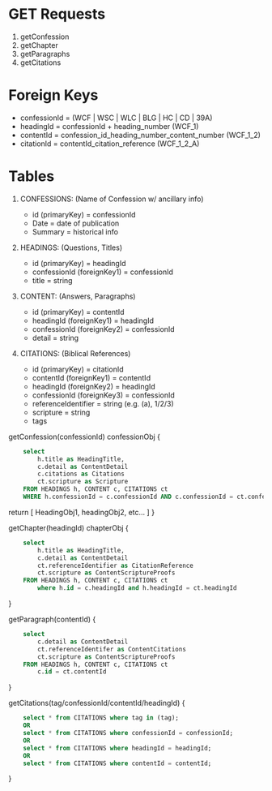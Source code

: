 # GET Requests

1. getConfession
2. getChapter
3. getParagraphs
4. getCitations

# Foreign Keys
* confessionId = (WCF | WSC | WLC | BLG | HC | CD | 39A)
* headingId = confessionId + heading_number (WCF_1)
* contentId = confession_id_heading_number_content_number (WCF_1_2)
* citationId = contentId_citation_reference (WCF_1_2_A)

# Tables
1. CONFESSIONS: (Name of Confession w/ ancillary info)
	* id (primaryKey) = confessionId
	* Date = date of publication
	* Summary = historical info

2. HEADINGS: (Questions, Titles)
	* id (primaryKey) = headingId
	* confessionId (foreignKey1) = confessionId
	* title = string 
	
3. CONTENT: (Answers, Paragraphs)
	* id (primaryKey) = contentId
	* headingId (foreignKey1) = headingId
	* confessionId (foreignKey2) = confessionId
	* detail = string

4. CITATIONS: (Biblical References)
	* id (primaryKey) = citationId
	* contentId (foreignKey1) = contentId
	* headingId (foreignKey2) = headingId
	* confessionId (foreignKey3) = confessionId
	* referenceIdentifier = string (e.g. (a), 1/2/3)
	* scripture = string
	* tags

getConfession(confessionId)  confessionObj {
```sql
    select 
        h.title as HeadingTitle,
        c.detail as ContentDetail
        c.citations as Citations
        ct.scripture as Scripture
    FROM HEADINGS h, CONTENT c, CITATIONS ct
    WHERE h.confessionId = c.confessionId AND c.confessionId = ct.confessionId;
```

return [ HeadingObj1, headingObj2, etc… ]
}

getChapter(headingId) chapterObj {
```sql
	select
		h.title as HeadingTitle,
		c.detail as ContentDetail
		ct.referenceIdentifier as CitationReference
		ct.scripture as ContentScriptureProofs
	FROM HEADINGS h, CONTENT c, CITATIONS ct 
		where h.id = c.headingId and h.headingId = ct.headingId
```
}

getParagraph(contentId) {
```sql
	select
		c.detail as ContentDetail
		ct.referenceIdentifer as ContentCitations
		ct.scripture as ContentScriptureProofs
	FROM HEADINGS h, CONTENT c, CITATIONS ct 
		c.id = ct.contentId
```
}

getCitations(tag/confessionId/contentId/headingId) {
```sql
	select * from CITATIONS where tag in (tag);
	OR
	select * from CITATIONS where confessionId = confessionId;
	OR
	select * from CITATIONS where headingId = headingId;
	OR
	select * from CITATIONS where contentId = contentId;
```
}